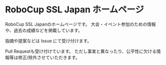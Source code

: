 # RoboCup SSL Japan ホームページ
RoboCup SSL Japanのホームページです。
大会・イベント参加のための情報や、過去の成績などを掲載しています。

指摘や提案などは Issue にて受け付けます。

Pull Requestも受け付けています。
ただし事実と異なったり、公平性に欠ける情報等は修正/除外させていただきます。